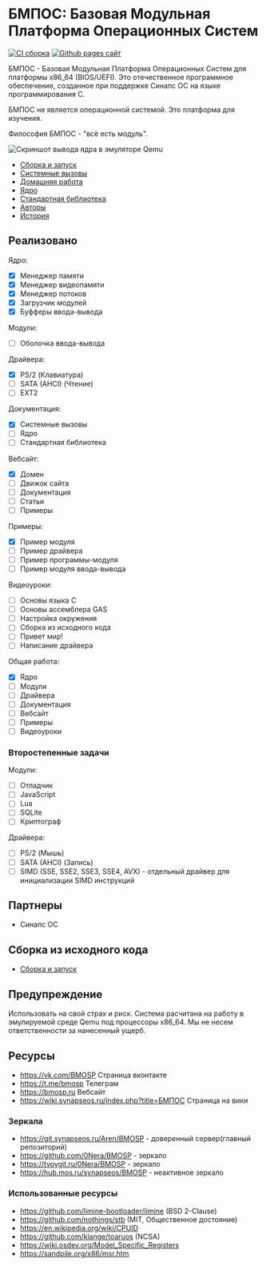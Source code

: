 # БМПОС: Базовая Модульная Платформа Операционных Систем

[![CI сборка](https://github.com/0Nera/BMOSP/actions/workflows/build.yml/badge.svg?branch=master)](https://github.com/0Nera/BMOSP/actions/workflows/build.yml)
[![Github pages сайт](https://github.com/0Nera/BMOSP/actions/workflows/pages/pages-build-deployment/badge.svg?branch=pages)](https://github.com/0Nera/BMOSP/actions/workflows/pages/pages-build-deployment)

БМПОС - Базовая Модульная Платформа Операционных Систем для платформы x86_64 (BIOS/UEFI). Это отечественное программное обеспечение, созданное при поддержке Синапс ОС на языке программирования C.

БМПОС не является операционной системой. Это платформа для изучения.

Философия БМПОС - "всё есть модуль".

![Скриншот вывода ядра в эмуляторе Qemu](https://git.synapseos.ru/Aren/BMOSP/raw/branch/pages/assets/0_0.2.0.png)

* [Сборка и запуск](./BUILD)
* [Системные вызовы](./API)
* [Домашняя работа](./HOMEWORK)
* [Ядро](./KERNEL)
* [Стандартная библиотека](./STD)
* [Авторы](./AUTHORS)
* [История](./HISTORY)

## Реализовано

Ядро:

* [X] Менеджер памяти
* [X] Менеджер видеопамяти
* [X] Менеджер потоков
* [X] Загрузчик модулей
* [X] Буфферы ввода-вывода

Модули:

* [ ] Оболочка ввода-вывода

Драйвера:

* [X] PS/2 (Клавиатура)
* [ ] SATA (AHCI) (Чтение)
* [ ] EXT2

Документация:

* [X] Системные вызовы
* [ ] Ядро
* [ ] Стандартная библиотека

Вебсайт:

* [X] Домен
* [ ] Движок сайта
* [ ] Документация
* [ ] Статьи
* [ ] Примеры

Примеры:

* [X] Пример модуля
* [ ] Пример драйвера
* [ ] Пример программы-модуля
* [ ] Пример модуля ввода-вывода

Видеоуроки:

* [ ] Основы языка C
* [ ] Основы ассемблера GAS
* [ ] Настройка окружения
* [ ] Сборка из исходного кода
* [ ] Привет мир!
* [ ] Написание драйвера

Общая работа:

* [X] Ядро
* [ ] Модули
* [ ] Драйвера
* [ ] Документация
* [ ] Вебсайт
* [ ] Примеры
* [ ] Видеоуроки

### Второстепенные задачи

Модули:

* [ ] Отладчик
* [ ] JavaScript
* [ ] Lua
* [ ] SQLite
* [ ] Криптограф

Драйвера:

* [ ] PS/2 (Мышь)
* [ ] SATA (AHCI) (Запись)
* [ ] SIMD (SSE, SSE2, SSE3, SSE4, AVX) - отдельный драйвер для инициализации SIMD инструкций

## Партнеры

* Синапс ОС

## Сборка из исходного кода

* [Сборка и запуск](./BUILD)

## Предупреждение

Использовать на свой страх и риск. Система расчитана на работу в эмулируемой среде Qemu под процессоры x86_64.
Мы не несем ответственности за нанесенный ущерб.

## Ресурсы

* <https://vk.com/BMOSP> Страница вконтакте
* <https://t.me/bmosp> Телеграм
* <https://bmosp.ru> Вебсайт
* <https://wiki.synapseos.ru/index.php?title=БМПОС> Страница на вики

### Зеркала

* <https://git.synapseos.ru/Aren/BMOSP> - доверенный сервер(главный репозиторий)
* <https://github.com/0Nera/BMOSP> - зеркало
* <https://tvoygit.ru/0Nera/BMOSP> - зеркало
* <https://hub.mos.ru/synapseos/BMOSP> - неактивное зеркало

### Использованные ресурсы

* <https://github.com/limine-bootloader/limine> (BSD 2-Clause)
* <https://github.com/nothings/stb> (MIT, Общественное достояние)
* <https://en.wikipedia.org/wiki/CPUID>
* <https://github.com/klange/toaruos> (NCSA)
* <https://wiki.osdev.org/Model_Specific_Registers>
* <https://sandpile.org/x86/msr.htm>
